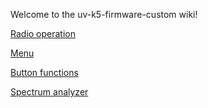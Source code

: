 Welcome to the uv-k5-firmware-custom wiki!

[Radio operation](https://github.com/egzumer/uv-k5-firmware-custom/wiki/Radio-operation)

[Menu](https://github.com/egzumer/uv-k5-firmware-custom/wiki/Menu)

[Button functions](https://github.com/egzumer/uv-k5-firmware-custom/wiki/Button-functions)

[Spectrum analyzer](https://github.com/egzumer/uv-k5-firmware-custom/wiki/Spectrum-analyzer)